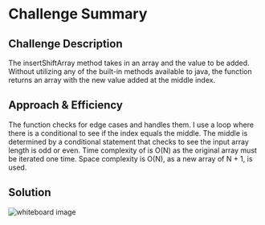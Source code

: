 # Challenge Summary

## Challenge Description
The insertShiftArray method takes in an array and the value to be added. 
Without utilizing any of the built-in methods available to java, 
the function returns an array with the new value added at the middle index.
## Approach & Efficiency
The function checks for edge cases and handles them.
I use a loop where there is a conditional to see if the index
equals the middle. The middle is determined by a conditional statement
that checks to see the input array length is odd or even.
Time complexity of is O(N) as the original array must be iterated
one time.
Space complexity is O(N), as a new array of N + 1, is used.

## Solution
<!-- Embedded whiteboard image -->
![whiteboard image](../assets/filename.jpg)